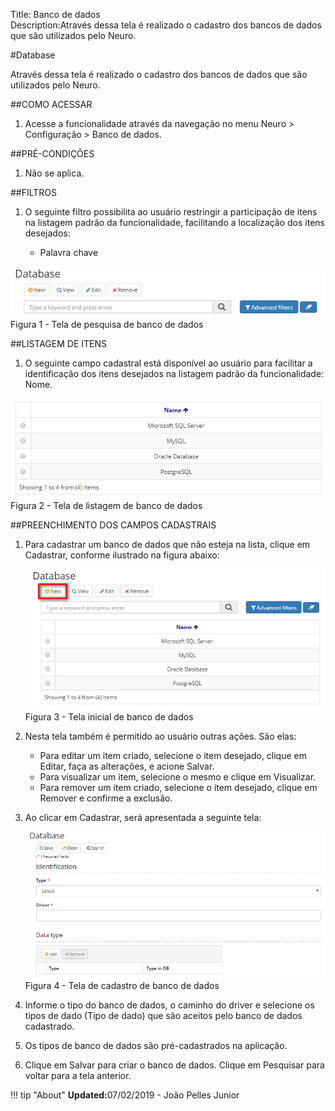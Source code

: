 Title: Banco de dados  
Description:Através dessa tela é realizado o cadastro dos bancos de dados que são utilizados pelo Neuro.  

#Database  

Através dessa tela é realizado o cadastro dos bancos de dados que são utilizados pelo Neuro.    

##COMO ACESSAR    

1. Acesse a funcionalidade através da navegação no menu Neuro > Configuração > Banco de dados.    

##PRÉ-CONDIÇÕES  

1. Não se aplica.  


##FILTROS    

1. O seguinte filtro possibilita ao usuário restringir a participação de itens na listagem padrão da funcionalidade, facilitando a localização dos itens desejados:    

    * Palavra chave       
 
 ![Screenshot](images/Data-Search.png)    
Figura 1 - Tela de pesquisa de banco de dados      
 
##LISTAGEM DE ITENS    
 
1. O seguinte campo cadastral está disponível ao usuário para facilitar a identificação dos itens desejados na listagem padrão da funcionalidade: Nome.  

 ![Screenshot](images/Data-Items.png)   
Figura 2 - Tela de listagem de banco de dados    
 
##PREENCHIMENTO DOS CAMPOS CADASTRAIS    
1. Para cadastrar um banco de dados que não esteja na lista, clique em Cadastrar, conforme ilustrado na figura abaixo:    

     ![Screenshot](images/Data-Home.png)   
    Figura 3 - Tela inicial de banco de dados    

2. Nesta tela também é permitido ao usuário outras ações. São elas:   
      - Para editar um item criado, selecione o item desejado, clique em Editar, faça as alterações, e acione Salvar.    
      - Para visualizar um item, selecione o mesmo e clique em Visualizar.    
      - Para remover um item criado, selecione o item desejado, clique em Remover e confirme a exclusão.    
  
3. Ao clicar em Cadastrar, será apresentada a seguinte tela:    

    ![Screenshot](images/Data-register.png)   
    Figura 4 - Tela de cadastro de banco de dados    

4. Informe o tipo do banco de dados, o caminho do driver e selecione os tipos de dado (Tipo de dado) que são aceitos pelo banco de dados cadastrado.    
5. Os tipos de banco de dados são pré-cadastrados na aplicação. 

6. Clique em Salvar para criar o banco de dados. Clique em Pesquisar para voltar para a tela anterior.    


!!! tip "About"
    <b>Updated:</b>07/02/2019 - João Pelles Junior
